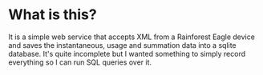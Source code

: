 # What is this?

It is a simple web service that accepts XML from a Rainforest Eagle device and saves the instantaneous,
usage and summation data into a sqlite database. It's quite incomplete but I wanted something to
simply record everything so I can run SQL queries over it.
